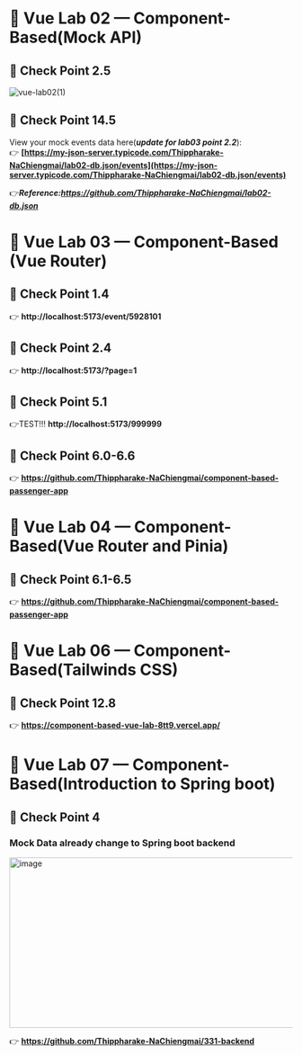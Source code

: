 # 🧪 Vue Lab 02 — Component-Based(Mock API)
## 🔗 Check Point 2.5
![vue-lab02(1)](https://github.com/user-attachments/assets/51e06e6b-12d9-444d-8852-9f602d4407a2)
## 🔗 Check Point 14.5

View your mock events data here(***update for lab03 point 2.2***):  
👉 **[https://my-json-server.typicode.com/Thippharake-NaChiengmai/lab02-db.json/events](https://my-json-server.typicode.com/Thippharake-NaChiengmai/lab02-db.json/events)**

👉***Reference:https://github.com/Thippharake-NaChiengmai/lab02-db.json***
# 🧪 Vue Lab 03 — Component-Based (Vue Router)
## 🔗 Check Point 1.4
👉 **http://localhost:5173/event/5928101**
## 🔗 Check Point 2.4
👉 **http://localhost:5173/?page=1**
## 🔗 Check Point 5.1
👉TEST!!! **http://localhost:5173/999999**
## 🔗 Check Point 6.0-6.6
👉 **https://github.com/Thippharake-NaChiengmai/component-based-passenger-app**
# 🧪 Vue Lab 04 — Component-Based(Vue Router and Pinia)
## 🔗 Check Point 6.1-6.5
👉 **https://github.com/Thippharake-NaChiengmai/component-based-passenger-app**
# 🧪 Vue Lab 06 — Component-Based(Tailwinds CSS)
## 🔗 Check Point 12.8
👉 **https://component-based-vue-lab-8tt9.vercel.app/**
# 🧪 Vue Lab 07 — Component-Based(Introduction to Spring boot)
## 🔗 Check Point 4
### Mock Data already change to Spring boot backend
<img width="569" height="303" alt="image" src="https://github.com/user-attachments/assets/f1493379-a4ee-446b-b116-04434ac473ad" />
  
  👉 **https://github.com/Thippharake-NaChiengmai/331-backend**
